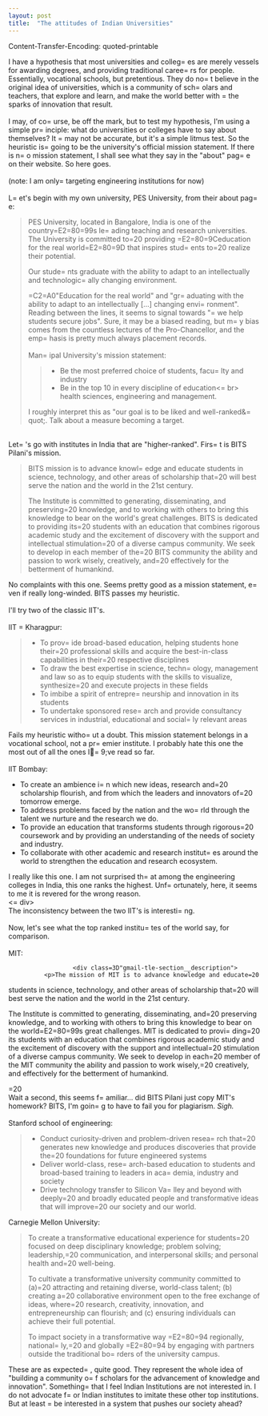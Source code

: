 ```yaml
---
layout: post
title:  "The attitudes of Indian Universities"
---
```

Content-Transfer-Encoding: quoted-printable

<div dir=3D"ltr"><div>I have a hypothesis that most universities and colleg=
es are merely vessels for awarding degrees, and providing traditional caree=
rs for people. Essentially, vocational schools, but pretentious. They do no=
t believe in the original idea of universities, which is a community of sch=
olars and teachers, that explore and learn, and make the world better with =
the sparks of innovation that result.</div><div><br></div><div>I may, of co=
urse, be off the mark, but to test my hypothesis, I&#39;m using a simple pr=
inciple: what do universities or colleges have to say about themselves? It =
may not be accurate, but it&#39;s a simple litmus test. So the heuristic is=
 going to be the university&#39;s official mission statement. If there is n=
o mission statement, I shall see what they say in the &quot;about&quot; pag=
e on their website. So here goes.</div><div><br></div><div>(note: I am only=
 targeting engineering institutions for now)<br></div><div><br></div><div>L=
et&#39;s begin with my own university, PES University, from their about pag=
e:</div><blockquote class=3D"gmail_quote" style=3D"margin:0px 0px 0px 0.8ex=
;border-left:1px solid rgb(204,204,204);padding-left:1ex"><div><div class=
=3D"gmail-gdlr-core-pbf-column gmail-gdlr-core-column-20"><div class=3D"gma=
il-gdlr-core-pbf-column-content-margin gmail-gdlr-core-js"><div class=3D"gm=
ail-gdlr-core-pbf-column-content gmail-clearfix gmail-gdlr-core-js"><div cl=
ass=3D"gmail-gdlr-core-pbf-element"><div class=3D"gmail-gdlr-core-text-box-=
item gmail-gdlr-core-item-pdlr gmail-gdlr-core-item-pdb gmail-gdlr-core-lef=
t-align"><div class=3D"gmail-gdlr-core-text-box-item-content" style=3D"text=
-transform:none"><p>PES
 University, located in Bangalore, India is one of the country=E2=80=99s le=
ading
 teaching and research universities. The University is committed to=20
providing =E2=80=9Ceducation for the real world=E2=80=9D that inspires stud=
ents to=20
realize their potential.</p>
</div></div></div></div></div></div><div class=3D"gmail-gdlr-core-pbf-colum=
n gmail-gdlr-core-column-20"><div class=3D"gmail-gdlr-core-pbf-column-conte=
nt-margin gmail-gdlr-core-js"><div class=3D"gmail-gdlr-core-pbf-column-cont=
ent gmail-clearfix gmail-gdlr-core-js"><div class=3D"gmail-gdlr-core-pbf-el=
ement"><div class=3D"gmail-gdlr-core-text-box-item gmail-gdlr-core-item-pdl=
r gmail-gdlr-core-item-pdb gmail-gdlr-core-left-align"><div class=3D"gmail-=
gdlr-core-text-box-item-content" style=3D"text-transform:none"><p>Our stude=
nts graduate with the ability to adapt to an intellectually and technologic=
ally changing environment. </p></div></div></div></div></div></div></div></=
blockquote><div>=C2=A0&quot;Education for the real world&quot; and &quot;gr=
aduating with the ability to adapt to an intellectually [...] changing envi=
ronment&quot;. Reading between the lines, it seems to signal towards &quot;=
we help students secure jobs&quot;. Sure, it may be a biased reading, but m=
y bias comes from the countless lectures of the Pro-Chancellor, and the emp=
hasis is pretty much always placement records.</div><div><br></div><div>Man=
ipal University&#39;s mission statement:</div><blockquote class=3D"gmail_qu=
ote" style=3D"margin:0px 0px 0px 0.8ex;border-left:1px solid rgb(204,204,20=
4);padding-left:1ex"><ul><li>Be the most preferred choice of students, facu=
lty and industry</li><li>Be in the top 10 in every discipline of education<=
br> health sciences, engineering and management.</li></ul></blockquote><div=
>I roughly interpret this as &quot;our goal is to be liked and well-ranked&=
quot;. Talk about a measure becoming a target.</div><div><br></div><div>Let=
&#39;s go with institutes in India that are &quot;higher-ranked&quot;. Firs=
t is BITS Pilani&#39;s mission.</div><blockquote class=3D"gmail_quote" styl=
e=3D"margin:0px 0px 0px 0.8ex;border-left:1px solid rgb(204,204,204);paddin=
g-left:1ex"><div><div align=3D"justify"><p>BITS mission is to advance knowl=
edge and educate
 students in science, technology, and other areas of scholarship that=20
will best serve the nation and the world in the 21st century.</p></div><div=
 align=3D"justify"><p>The
 Institute is committed to generating, disseminating, and preserving=20
knowledge, and to working with others to bring this knowledge to bear on
 the world&#39;s great challenges. BITS is dedicated to providing its=20
students with an education that combines rigorous academic study and the
 excitement of discovery with the support and intellectual stimulation=20
of a diverse campus community. We seek to develop in each member of the=20
BITS community the ability and passion to work wisely, creatively, and=20
effectively for the betterment of humankind.</p></div></div></blockquote><d=
iv>No complaints with this one. Seems pretty good as a mission statement, e=
ven if really long-winded. BITS passes my heuristic.</div><div><br></div><d=
iv>I&#39;ll try two of the classic IIT&#39;s.</div><div><br></div><div>IIT =
Kharagpur:<blockquote class=3D"gmail_quote" style=3D"margin:0px 0px 0px 0.8=
ex;border-left:1px solid rgb(204,204,204);padding-left:1ex"><ul><li>To prov=
ide broad-based education, helping students hone their=20
professional skills and acquire the best-in-class capabilities in their=20
respective disciplines</li><li>To draw the best expertise in science, techn=
ology, management and
 law so as to  equip students with the skills to visualize, synthesize=20
and execute projects in these fields</li><li>To imbibe a spirit of entrepre=
neurship and innovation in its students</li><li>To undertake sponsored rese=
arch and provide consultancy services in industrial, educational and social=
ly relevant areas</li></ul></blockquote></div><div>Fails my heuristic witho=
ut a doubt. This mission statement belongs in a vocational school, not a pr=
emier institute. I probably hate this one the most out of all the ones I&#3=
9;ve read so far.<br></div><div><br></div><div>IIT Bombay:</div><blockquote=
 class=3D"gmail_quote" style=3D"margin:0px 0px 0px 0.8ex;border-left:1px so=
lid rgb(204,204,204);padding-left:1ex"><div><ul><li>To create an ambience i=
n which new ideas, research and=20
scholarship flourish, and from which the leaders and innovators of=20
tomorrow emerge.</li><li>To address problems faced by the nation and the wo=
rld through the talent we nurture and the research we do.</li><li>To
 provide an education that transforms students through rigorous=20
coursework and by providing an understanding of the needs of society and
 industry.</li><li>To collaborate with other academic and research institut=
es around the world to strengthen the education and research ecosystem.</li=
></ul></div></blockquote><div>I really like this one. I am not surprised th=
at among the engineering colleges in India, this one ranks the highest. Unf=
ortunately, here, it seems to me it is revered for the wrong reason.</div><=
div><br></div><div>The inconsistency between the two IIT&#39;s is interesti=
ng.</div><div><br></div><div>Now, let&#39;s see what the top ranked institu=
tes of the world say, for comparison.</div><div><br></div><div>MIT:</div><b=
lockquote class=3D"gmail_quote" style=3D"margin:0px 0px 0px 0.8ex;border-le=
ft:1px solid rgb(204,204,204);padding-left:1ex"><div><div class=3D"gmail-tl=
e-section__content">

                      <div class=3D"gmail-tle-section__description">
              <p>The mission of MIT is to advance knowledge and educate=20
students in science, technology, and other areas of scholarship that=20
will best serve the nation and the world in the 21st century.</p>

<p>The Institute is committed to generating, disseminating, and=20
preserving knowledge, and to working with others to bring this knowledge
 to bear on the world=E2=80=99s great challenges. MIT is dedicated to provi=
ding=20
its students with an education that combines rigorous academic study and
 the excitement of discovery with the support and intellectual=20
stimulation of a diverse campus community. We seek to develop in each=20
member of the MIT community the ability and passion to work wisely,=20
creatively, and effectively for the betterment of humankind.</p>
             </div>
         =20
                  </div></div></blockquote><div>Wait a second, this seems f=
amiliar... did BITS Pilani just copy MIT&#39;s homework? BITS, I&#39;m goin=
g to have to fail you for plagiarism. <i>Sigh.</i></div><div><br></div><div=
>Stanford school of engineering:</div><blockquote class=3D"gmail_quote" sty=
le=3D"margin:0px 0px 0px 0.8ex;border-left:1px solid rgb(204,204,204);paddi=
ng-left:1ex"><div><ul><li>Conduct curiosity-driven and problem-driven resea=
rch that=20
generates new knowledge and produces discoveries that provide the=20
foundations for future engineered systems</li><li>Deliver world-class, rese=
arch-based education to students and broad-based training to leaders in aca=
demia, industry and society</li><li>Drive technology transfer to Silicon Va=
lley and beyond with deeply=20
and broadly educated people and transformative ideas that will improve=20
our society and our world.</li></ul></div></blockquote><div><i></i></div><d=
iv>Carnegie Mellon University:</div><blockquote class=3D"gmail_quote" style=
=3D"margin:0px 0px 0px 0.8ex;border-left:1px solid rgb(204,204,204);padding=
-left:1ex"><div>
<p>To create a transformative educational experience for students=20
focused on deep disciplinary knowledge; problem solving; leadership,=20
communication, and interpersonal skills; and personal health and=20
well-being.</p>
<p>To cultivate a transformative university community committed to (a)=20
attracting and retaining diverse, world-class talent; (b) creating a=20
collaborative environment open to the free exchange of ideas, where=20
research, creativity, innovation, and entrepreneurship can flourish; and
 (c) ensuring individuals can achieve their full potential.</p>
<p>To impact society in a transformative way =E2=80=94 regionally, national=
ly,=20
and globally =E2=80=94 by engaging with partners outside the traditional bo=
rders
 of the university campus.</p></div></blockquote><div>These are as expected=
, quite good. They represent the whole idea of &quot;building a community o=
f scholars for the advancement of knowledge and innovation&quot;. Something=
 that I feel Indian Institutions are not interested in. I do not advocate f=
or Indian institutes to imitate these other top institutions. But at least =
be interested in a system that pushes our society ahead?<br></div><div><div=
><i></i></div></div></div>
